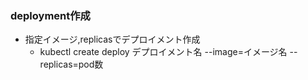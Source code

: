 ### deployment作成
- 指定イメージ,replicasでデプロイメント作成
  - kubectl create deploy デプロイメント名 --image=イメージ名 --replicas=pod数
